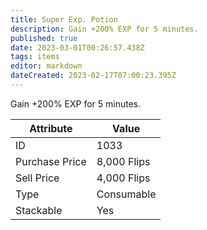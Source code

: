 ```yaml
---
title: Super Exp. Potion
description: Gain +200% EXP for 5 minutes.
published: true
date: 2023-03-01T00:26:57.438Z
tags: items
editor: markdown
dateCreated: 2023-02-17T07:00:23.395Z
---
```


Gain +200% EXP for 5 minutes.

|Attribute|Value|
|-|-|
|ID|1033|
|Purchase Price|8,000 Flips|
|Sell Price|4,000 Flips|
|Type|Consumable|
|Stackable|Yes|

